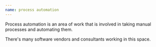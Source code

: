 ```yaml
---
name: process automation
---
```

Process automation is an area of work that is involved in taking manual processes and automating them.

There's many software vendors and consultants working in this space.
